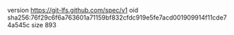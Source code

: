 version https://git-lfs.github.com/spec/v1
oid sha256:76f29c6f6a763601a71159bf832cfdc919e5fe7acd001909914f11cde74a545c
size 893
